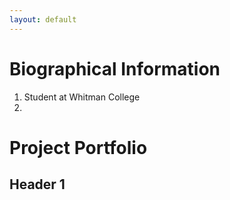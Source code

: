 ```yaml
---
layout: default
---
```


# Biographical Information
1. Student at Whitman College
2. 

# Project Portfolio

## Header 1
